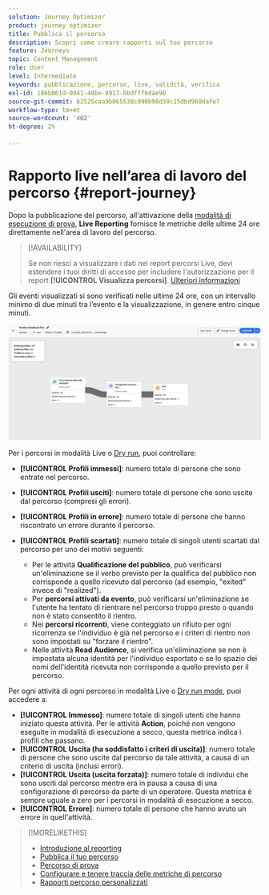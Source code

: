 ```yaml
---
solution: Journey Optimizer
product: journey optimizer
title: Pubblica il percorso
description: Scopri come creare rapporti sul tuo percorso
feature: Journeys
topic: Content Management
role: User
level: Intermediate
keywords: pubblicazione, percorso, live, validità, verifica
exl-id: 186b061d-0941-48be-8917-bbdfff6dae90
source-git-commit: 62525caa9b065538c090b98d38c15dbd960dafe7
workflow-type: tm+mt
source-wordcount: '402'
ht-degree: 2%

---
```


# Rapporto live nell’area di lavoro del percorso {#report-journey}

Dopo la pubblicazione del percorso, all&#39;attivazione della [modalità di esecuzione di prova](journey-dry-run.md), **Live Reporting** fornisce le metriche delle ultime 24 ore direttamente nell&#39;area di lavoro del percorso.


>[!AVAILABILITY]
>
>Se non riesci a visualizzare i dati nel report percorsi Live, devi estendere i tuoi diritti di accesso per includere l&#39;autorizzazione per il report **[!UICONTROL Visualizza percorsi]**. [Ulteriori informazioni](../administration/permissions.md)


Gli eventi visualizzati si sono verificati nelle ultime 24 ore, con un intervallo minimo di due minuti tra l’evento e la visualizzazione, in genere entro cinque minuti.

![](assets/journey_live_report.png)

Per i percorsi in modalità Live o [Dry run](journey-dry-run.md), puoi controllare:

* **[!UICONTROL Profili immessi]**: numero totale di persone che sono entrate nel percorso.
* **[!UICONTROL Profili usciti]**: numero totale di persone che sono uscite dal percorso (compresi gli errori).
* **[!UICONTROL Profili in errore]**: numero totale di persone che hanno riscontrato un errore durante il percorso.
* **[!UICONTROL Profili scartati]**: numero totale di singoli utenti scartati dal percorso per uno dei motivi seguenti:

   * Per le attività **Qualificazione del pubblico**, può verificarsi un&#39;eliminazione se il verbo previsto per la qualifica del pubblico non corrisponde a quello ricevuto dal percorso (ad esempio, &quot;exited&quot; invece di &quot;realized&quot;).
   * Per **percorsi attivati da evento**, può verificarsi un&#39;eliminazione se l&#39;utente ha tentato di rientrare nel percorso troppo presto o quando non è stato consentito il rientro.
   * Nei **percorsi ricorrenti**, viene conteggiato un rifiuto per ogni ricorrenza se l&#39;individuo è già nel percorso e i criteri di rientro non sono impostati su &quot;forzare il rientro&quot;.
   * Nelle attività **Read Audience**, si verifica un&#39;eliminazione se non è impostata alcuna identità per l&#39;individuo esportato o se lo spazio dei nomi dell&#39;identità ricevuta non corrisponde a quello previsto per il percorso.

Per ogni attività di ogni percorso in modalità Live o [Dry run mode](journey-dry-run.md), puoi accedere a:

* **[!UICONTROL Immesso]**: numero totale di singoli utenti che hanno iniziato questa attività. Per le attività **Action**, poiché non vengono eseguite in modalità di esecuzione a secco, questa metrica indica i profili che passano.
* **[!UICONTROL Uscita (ha soddisfatto i criteri di uscita)]**: numero totale di persone che sono uscite dal percorso da tale attività, a causa di un criterio di uscita (inclusi errori).
* **[!UICONTROL Uscita (uscita forzata)]**: numero totale di individui che sono usciti dal percorso mentre era in pausa a causa di una configurazione di percorso da parte di un operatore. Questa metrica è sempre uguale a zero per i percorsi in modalità di esecuzione a secco.
* **[!UICONTROL Errore]**: numero totale di persone che hanno avuto un errore in quell&#39;attività.


>[!MORELIKETHIS]
>
>* [Introduzione al reporting](../reports/gs-reports.md)
>* [Pubblica il tuo percorso](publishing-the-journey.md)
>* [Percorso di prova](journey-dry-run.md)
>* [Configurare e tenere traccia delle metriche di percorso](success-metrics.md)
>* [Rapporti percorso personalizzati](../reports/sharing-overview.md)